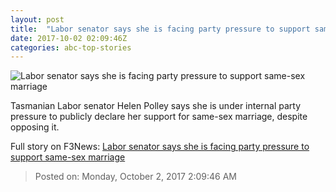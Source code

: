 ```yaml
---
layout: post
title:  "Labor senator says she is facing party pressure to support same-sex marriage"
date: 2017-10-02 02:09:46Z
categories: abc-top-stories
---
```


![Labor senator says she is facing party pressure to support same-sex marriage](http://www.abc.net.au/news/image/9007494-1x1-700x700.jpg)

Tasmanian Labor senator Helen Polley says she is under internal party pressure to publicly declare her support for same-sex marriage, despite opposing it.


Full story on F3News: [Labor senator says she is facing party pressure to support same-sex marriage](http://www.f3nws.com/n/hkWbDB)

> Posted on: Monday, October 2, 2017 2:09:46 AM
